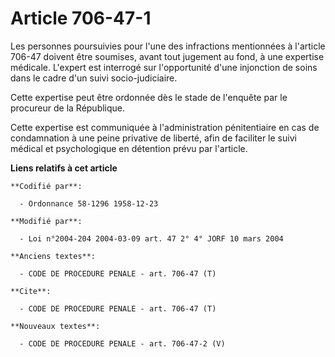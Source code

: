 # Article 706-47-1

Les personnes poursuivies pour l'une des infractions mentionnées à l'article 706-47 doivent être soumises, avant tout
jugement au fond, à une expertise médicale. L'expert est interrogé sur l'opportunité d'une injonction de soins dans le cadre
d'un suivi socio-judiciaire.

Cette expertise peut être ordonnée dès le stade de l'enquête par le procureur de la République.

Cette expertise est communiquée à l'administration pénitentiaire en cas de condamnation à une peine privative de liberté,
afin de faciliter le suivi médical et psychologique en détention prévu par l'article.

**Liens relatifs à cet article**

	**Codifié par**:

	  - Ordonnance 58-1296 1958-12-23

	**Modifié par**:

	  - Loi n°2004-204 2004-03-09 art. 47 2° 4° JORF 10 mars 2004

	**Anciens textes**:

	  - CODE DE PROCEDURE PENALE - art. 706-47 (T)

	**Cite**:

	  - CODE DE PROCEDURE PENALE - art. 706-47 (T)

	**Nouveaux textes**:

	  - CODE DE PROCEDURE PENALE - art. 706-47-2 (V)
